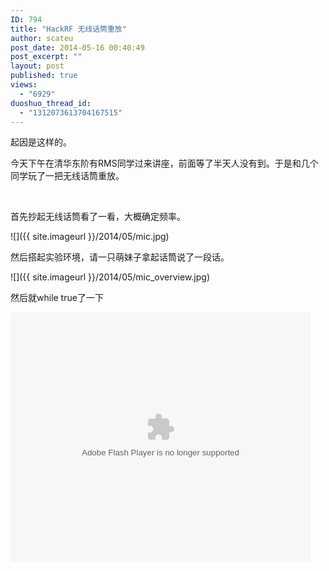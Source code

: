 ```yaml
---
ID: 794
title: "HackRF 无线话筒重放"
author: scateu
post_date: 2014-05-16 00:40:49
post_excerpt: ""
layout: post
published: true
views:
  - "6929"
duoshuo_thread_id:
  - "1312073613704167515"
---
```

起因是这样的。

今天下午在清华东阶有RMS同学过来讲座，前面等了半天人没有到。于是和几个同学玩了一把无线话筒重放。

&nbsp;

首先抄起无线话筒看了一看，大概确定频率。

![]({{ site.imageurl }}/2014/05/mic.jpg)

然后搭起实验环境，请一只萌妹子拿起话筒说了一段话。

![]({{ site.imageurl }}/2014/05/mic_overview.jpg)

然后就while true了一下

<embed src="http://player.youku.com/player.php/sid/XNzEyNTQ0MTg0/v.swf" allowFullScreen="true" quality="high" width="480" height="400" align="middle" allowScriptAccess="always" type="application/x-shockwave-flash"></embed>
